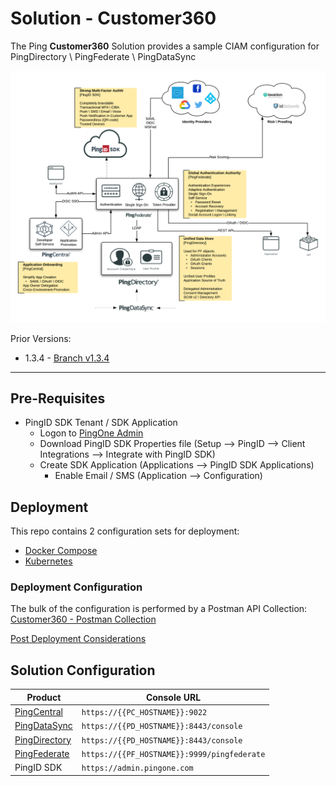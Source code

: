 # Solution - Customer360

The Ping **Customer360** Solution provides a sample CIAM configuration for PingDirectory \ PingFederate \ PingDataSync

![Solution - Customer360](Customer360.png)

Prior Versions:

* 1.3.4 - [Branch v1.3.4](https://github.com/cprice-ping/Customer360/tree/v1.3.4)

---

## Pre-Requisites

* PingID SDK Tenant / SDK Application
  * Logon to [PingOne Admin](https://admin.pingone.com)
  * Download PingID SDK Properties file (Setup --> PingID --> Client Integrations --> Integrate with PingID SDK)
  * Create SDK Application (Applications --> PingID SDK Applications)
    * Enable Email / SMS (Application --> Configuration)

## Deployment

This repo contains 2 configuration sets for deployment:

* [Docker Compose](deployment/Compose)
* [Kubernetes](deployment/Kubernetes)

### Deployment Configuration

The bulk of the configuration is performed by a Postman API Collection:  
[Customer360 - Postman Collection](https://documenter.getpostman.com/view/1239082/T1LQhmBu)

[Post Deployment Considerations](docs/post-deployment.md)

## Solution Configuration

| Product | Console URL |
| ----- | ----- |
| [PingCentral](docs/solution-pc.md) | `https://{{PC_HOSTNAME}}:9022` |
| [PingDataSync](docs/solution-pd.md) | `https://{{PD_HOSTNAME}}:8443/console` |
| [PingDirectory](docs/solution-pd.md) | `https://{{PD_HOSTNAME}}:8443/console` |
| [PingFederate](docs/solution-pf.md) | `https://{{PF_HOSTNAME}}:9999/pingfederate` |
| PingID SDK | `https://admin.pingone.com` |
